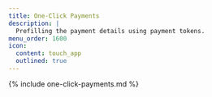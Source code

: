 ```yaml
---
title: One-Click Payments
description: |
  Prefilling the payment details using payment tokens.
menu_order: 1600
icon:
  content: touch_app
  outlined: true
---
```


{% include one-click-payments.md %}
